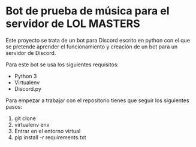 # Bot de prueba de música para el servidor de LOL MASTERS
Este proyecto se trata de un bot para Discord escrito en python con el que se pretende aprender el funcionamiento y creación de un bot para un servidor de Discord.

Para este bot se usa los siguientes requisitos:
* Python 3
* Virtualenv
* Discord.py

Para empezar a trabajar con el repositorio tienes que seguir los siguientes pasos:
1. git clone
2. virtualenv env
3. Entrar en el entorno virtual
4. pip install -r requirements.txt
